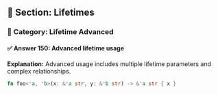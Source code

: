 ## 📘 Section: Lifetimes  
### 🔹 Category: Lifetime Advanced  
#### ✅ Answer 150: Advanced lifetime usage

**Explanation:**
Advanced usage includes multiple lifetime parameters and complex relationships.

```rust
fn foo<'a, 'b>(x: &'a str, y: &'b str) -> &'a str { x }
```
